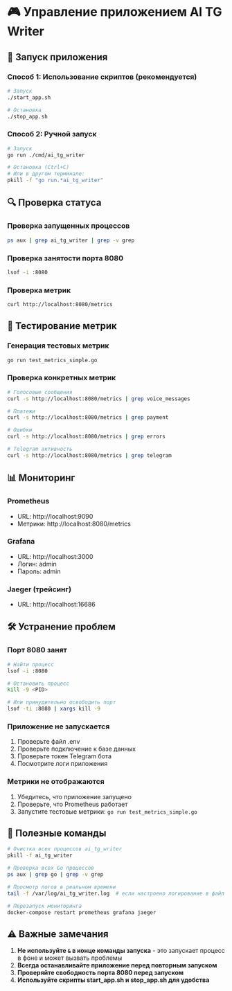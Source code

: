 # 🎮 Управление приложением AI TG Writer

## 🚀 Запуск приложения

### Способ 1: Использование скриптов (рекомендуется)
```bash
# Запуск
./start_app.sh

# Остановка
./stop_app.sh
```

### Способ 2: Ручной запуск
```bash
# Запуск
go run ./cmd/ai_tg_writer

# Остановка (Ctrl+C)
# Или в другом терминале:
pkill -f "go run.*ai_tg_writer"
```

## 🔍 Проверка статуса

### Проверка запущенных процессов
```bash
ps aux | grep ai_tg_writer | grep -v grep
```

### Проверка занятости порта 8080
```bash
lsof -i :8080
```

### Проверка метрик
```bash
curl http://localhost:8080/metrics
```

## 🧪 Тестирование метрик

### Генерация тестовых метрик
```bash
go run test_metrics_simple.go
```

### Проверка конкретных метрик
```bash
# Голосовые сообщения
curl -s http://localhost:8080/metrics | grep voice_messages

# Платежи
curl -s http://localhost:8080/metrics | grep payment

# Ошибки
curl -s http://localhost:8080/metrics | grep errors

# Telegram активность
curl -s http://localhost:8080/metrics | grep telegram
```

## 📊 Мониторинг

### Prometheus
- URL: http://localhost:9090
- Метрики: http://localhost:8080/metrics

### Grafana
- URL: http://localhost:3000
- Логин: admin
- Пароль: admin

### Jaeger (трейсинг)
- URL: http://localhost:16686

## 🛠️ Устранение проблем

### Порт 8080 занят
```bash
# Найти процесс
lsof -i :8080

# Остановить процесс
kill -9 <PID>

# Или принудительно освободить порт
lsof -ti :8080 | xargs kill -9
```

### Приложение не запускается
1. Проверьте файл .env
2. Проверьте подключение к базе данных
3. Проверьте токен Telegram бота
4. Посмотрите логи приложения

### Метрики не отображаются
1. Убедитесь, что приложение запущено
2. Проверьте, что Prometheus работает
3. Запустите тестовые метрики: `go run test_metrics_simple.go`

## 📝 Полезные команды

```bash
# Очистка всех процессов ai_tg_writer
pkill -f ai_tg_writer

# Проверка всех Go процессов
ps aux | grep go | grep -v grep

# Просмотр логов в реальном времени
tail -f /var/log/ai_tg_writer.log  # если настроено логирование в файл

# Перезапуск мониторинга
docker-compose restart prometheus grafana jaeger
```

## ⚠️ Важные замечания

1. **Не используйте `&` в конце команды запуска** - это запускает процесс в фоне и может вызвать проблемы
2. **Всегда останавливайте приложение перед повторным запуском**
3. **Проверяйте свободность порта 8080 перед запуском**
4. **Используйте скрипты start_app.sh и stop_app.sh для удобства**
